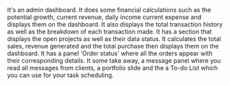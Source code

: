 It's an admin dashboard.
It does some financial calculations such as the potential growth, current revenue, daily income current expense and displays them on the dashboard. It also displays the total transaction history as well as the breakdown of each transaction made.
It has a section that displays the open projects as well as their data status.
It calculates the total sales, revenue generated and the total purchase then displays them on the dashboard.
It has a panel 'Order status' where all the orders appear with their corresponding details.
It some take away, a message panel where you read all messages from clients, a portfolio slide and the a To-do List which you can use for your task scheduling.